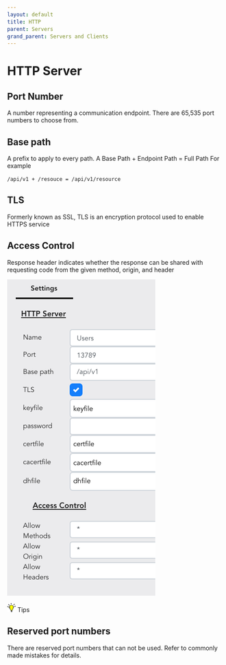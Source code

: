 ```yaml
---
layout: default
title: HTTP
parent: Servers
grand_parent: Servers and Clients
---
```

# HTTP Server

## Port Number
A number representing a communication endpoint.
There are 65,535 port numbers to choose from.

## Base path
A prefix to apply to every path.
A Base Path + Endpoint Path = Full Path
For example

```
/api/v1 + /resouce = /api/v1/resource
```

## TLS
Formerly known as SSL, TLS is an encryption protocol used to enable HTTPS service

## Access Control
Response header indicates whether the response can be shared with requesting code from the given method, origin, and header


![HTTP](/assets/images/server-http.png)


<img src="/assets/images/tip-icon.png" alt="!" width="20"/>  Tips

## Reserved port numbers
There are reserved port numbers that can not be used. Refer to commonly made mistakes for details.
